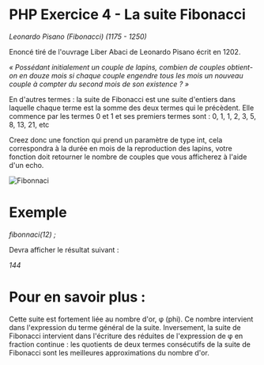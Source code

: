 # PHP Exercice 4 - La suite Fibonacci

_Leonardo Pisano (Fibonacci) (1175 - 1250)_

Enoncé tiré de l'ouvrage Liber Abaci de Leonardo Pisano écrit en 1202.

_« Possédant initialement un couple de lapins, combien de couples obtient-on en douze mois si chaque couple engendre tous les mois un nouveau couple à compter du second mois de son existence ? »_

En d'autres termes : la suite de Fibonacci est une suite d'entiers dans laquelle chaque terme est la somme des deux termes qui le précèdent. Elle commence par les termes 0 et 1 et ses premiers termes sont : 0, 1, 1, 2, 3, 5, 8, 13, 21, etc

Creez donc une fonction qui prend un paramètre de type int, cela correspondra à la durée en mois de la reproduction des lapins, votre fonction doit retourner le nombre de couples que vous afficherez à l'aide d'un echo.

![Fibonnaci](https://upload.wikimedia.org/wikipedia/commons/thumb/7/7a/FibonacciRabbit.svg/620px-FibonacciRabbit.svg.png)

# Exemple

_fibonnaci(12) ;_

Devra afficher le résultat suivant :

_144_

# Pour en savoir plus :

Cette suite est fortement liée au nombre d'or, φ (phi). Ce nombre intervient dans l'expression du terme général de la suite. Inversement, la suite de Fibonacci intervient dans l'écriture des réduites de l'expression de φ en fraction continue : les quotients de deux termes consécutifs de la suite de Fibonacci sont les meilleures approximations du nombre d'or.
